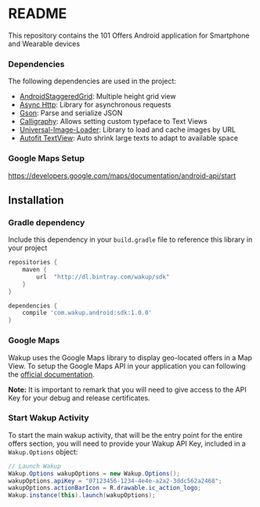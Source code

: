 # README #

This repository contains the 101 Offers Android application for Smartphone and Wearable devices

### Dependencies ###

The following dependencies are used in the project:

* [AndroidStaggeredGrid](https://github.com/etsy/AndroidStaggeredGrid): Multiple height grid view
* [Async Http](http://loopj.com/android-async-http/): Library for asynchronous requests
* [Gson](http://code.google.com/p/google-gson/): Parse and serialize JSON
* [Calligraphy](https://github.com/chrisjenx/Calligraphy): Allows setting custom typeface to Text Views
* [Universal-Image-Loader](https://github.com/nostra13/Android-Universal-Image-Loader): Library to load and cache images by URL
* [Autofit TextView](https://github.com/grantland/android-autofittextview): Auto shrink large texts to adapt to available space

### Google Maps Setup

https://developers.google.com/maps/documentation/android-api/start

## Installation

### Gradle dependency

Include this dependency in your `build.gradle` file to reference this library in your project

```groovy
repositories {
    maven {
        url  "http://dl.bintray.com/wakup/sdk"
    }
}

dependencies {
    compile 'com.wakup.android:sdk:1.0.0'
}
```

### Google Maps

Wakup uses the Google Maps library to display geo-located offers in a Map View.
To setup the Google Maps API in your application you can following the [official documentation](https://developers.google.com/maps/documentation/android-api/start).

**Note:** It is important to remark that you will need to give access to the API Key for your debug and release certificates.

### Start Wakup Activity

To start the main wakup activity, that will be the entry point for the entire offers section, you will need to provide your Wakup API Key, included in a `Wakup.Options` object:

```java
// Launch Wakup
Wakup.Options wakupOptions = new Wakup.Options();
wakupOptions.apiKey = "07123456-1234-4e4e-a2a2-3ddc562a2468";
wakupOptions.actionBarIcon = R.drawable.ic_action_logo;
Wakup.instance(this).launch(wakupOptions);
```